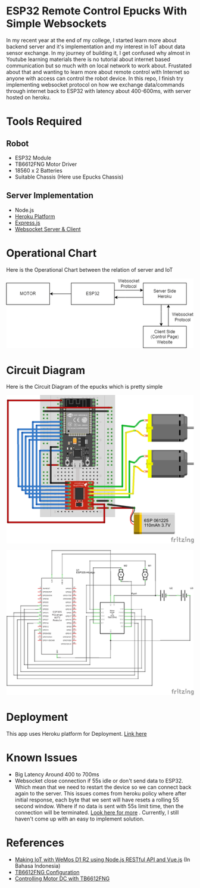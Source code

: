 # ESP32 Remote Control Epucks With Simple Websockets

In my recent year at the end of my college, I started learn more about backend server and it's implementation and my interest in IoT about data sensor exchange. In my journey of building it, I get confused why almost in Youtube learning materials there is no tutorial about internet based communication but so much with on local network to work about. Frustated about that and wanting to learn more about remote control with Internet so anyone with access can control the robot device. In this repo, I finish try implementing websocket protocol on how we exchange data/commands through internet back to ESP32 with latency about 400-600ms, with server hosted on heroku.

# Tools Required
## Robot
* ESP32 Module
* TB6612FNG Motor Driver
* 18560 x 2 Batteries
* Suitable Chassis (Here use Epucks Chassis)

## Server Implementation
* Node.js
* [Heroku Platform](https://heroku.com)
* [Express.js](https://expressjs.com/)
* [Websocket Server & Client](https://www.npmjs.com/package/ws)

# Operational Chart
Here is the Operational Chart between the relation of server and IoT
<p align="center">
  <img src="doc/Operational Chart ESP32-ws.png">
</p>

# Circuit Diagram
Here is the Circuit Diagram of the epucks which is pretty simple
<p align="center">
  <img src="doc/Circuit Diagram.png">
</p>
<p align="center">
  <img src="doc/ESP32 TB6612FNG Schema.png">
</p>

# Deployment
This app uses Heroku platform for Deployment.
[Link here](https://esp32-ws.herokuapp.com/)

# Known Issues
* Big Latency Around 400 to 700ms
* Websocket close connection if 55s idle or don't send data to ESP32. Which mean that we need to restart the device so we can connect back again to the server. This issues comes from heroku policy where after initial response, each byte that we sent will have resets a rolling 55 second window. Where if no data is sent with 55s limit time, then the connection will be terminated. [Look here for more](https://devcenter.heroku.com/articles/http-routing#timeouts) . Currently, I still haven't come up with an easy to implement solution.


# References
* [Making IoT with WeMos D1 R2 using Node.js RESTful API and Vue.js](https://rafipriatna.id/membuat-iot-dengan-wemos-d1-r2-esp8266-serta-menggunakan-api-nodejs-dan-vuejs#konfigurasi-server) (In Bahasa Indonesia)
* [TB6612FNG Configuration](https://learn.sparkfun.com/tutorials/tb6612fng-hookup-guide/all)
* [Controlling Motor DC with TB6612FNG](https://forum.makerforums.info/t/controlling-a-dc-motor-with-tb6612fng-on-esp32/83702/3)
